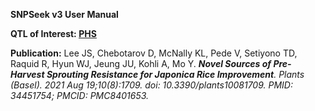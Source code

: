 **SNPSeek v3 User Manual**

**QTL of Interest:
[<u>PHS</u>](https://www.mdpi.com/2223-7747/10/8/1709)**

**Publication:** Lee JS, Chebotarov D, McNally KL, Pede V, Setiyono TD,
Raquid R, Hyun WJ, Jeung JU, Kohli A, Mo Y. ***Novel Sources of
Pre-Harvest Sprouting Resistance for Japonica Rice Improvement**. Plants
(Basel). 2021 Aug 19;10(8):1709. doi: 10.3390/plants10081709. PMID:
34451754; PMCID: PMC8401653.*
